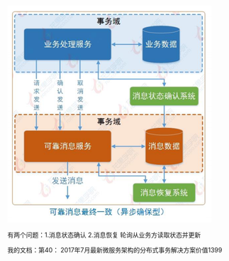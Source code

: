![](/assets/hello.PNG)

有两个问题：1.消息状态确认 2.消息恢复
轮询从业务方读取状态并更新

我的文档：第40： 2017年7月最新微服务架构的分布式事务解决方案价值1399